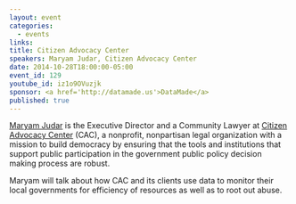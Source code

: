 ```yaml
---
layout: event
categories: 
  - events
links:
title: Citizen Advocacy Center
speakers: Maryam Judar, Citizen Advocacy Center
date: 2014-10-28T18:00:00-05:00
event_id: 129
youtube_id: iz1o9OVuzjk
sponsor: <a href='http://datamade.us'>DataMade</a>
published: true
---
```


[Maryam Judar](http://www.citizenadvocacycenter.org/maryam-judar.html) is the Executive Director and a Community Lawyer at [Citizen Advocacy Center](http://www.citizenadvocacycenter.org/) (CAC), a nonprofit, nonpartisan legal organization with a mission to build democracy by ensuring that the tools and institutions that support public participation in the government public policy decision making process are robust.  

Maryam will talk about how CAC and its clients use data to monitor their local governments for efficiency of resources as well as to root out abuse.  